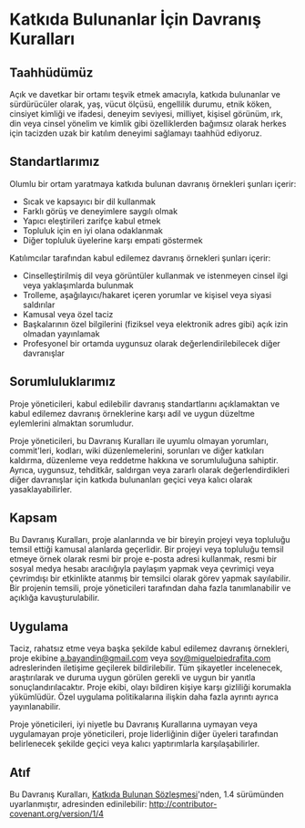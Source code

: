 # Katkıda Bulunanlar İçin Davranış Kuralları

## Taahhüdümüz

Açık ve davetkar bir ortamı teşvik etmek amacıyla, katkıda bulunanlar ve sürdürücüler olarak, yaş, vücut ölçüsü, engellilik durumu, etnik köken, cinsiyet kimliği ve ifadesi, deneyim seviyesi, milliyet, kişisel görünüm, ırk, din veya cinsel yönelim ve kimlik gibi özelliklerden bağımsız olarak herkes için tacizden uzak bir katılım deneyimi sağlamayı taahhüd ediyoruz.

## Standartlarımız

Olumlu bir ortam yaratmaya katkıda bulunan davranış örnekleri şunları içerir:

* Sıcak ve kapsayıcı bir dil kullanmak
* Farklı görüş ve deneyimlere saygılı olmak
* Yapıcı eleştirileri zarifçe kabul etmek
* Topluluk için en iyi olana odaklanmak
* Diğer topluluk üyelerine karşı empati göstermek

Katılımcılar tarafından kabul edilemez davranış örnekleri şunları içerir:

* Cinselleştirilmiş dil veya görüntüler kullanmak ve istenmeyen cinsel ilgi veya yaklaşımlarda bulunmak
* Trolleme, aşağılayıcı/hakaret içeren yorumlar ve kişisel veya siyasi saldırılar
* Kamusal veya özel taciz
* Başkalarının özel bilgilerini (fiziksel veya elektronik adres gibi) açık izin olmadan yayınlamak
* Profesyonel bir ortamda uygunsuz olarak değerlendirilebilecek diğer davranışlar

## Sorumluluklarımız

Proje yöneticileri, kabul edilebilir davranış standartlarını açıklamaktan ve kabul edilemez davranış örneklerine karşı adil ve uygun düzeltme eylemlerini almaktan sorumludur.

Proje yöneticileri, bu Davranış Kuralları ile uyumlu olmayan yorumları, commit'leri, kodları, wiki düzenlemelerini, sorunları ve diğer katkıları kaldırma, düzenleme veya reddetme hakkına ve sorumluluğuna sahiptir. Ayrıca, uygunsuz, tehditkâr, saldırgan veya zararlı olarak değerlendirdikleri diğer davranışlar için katkıda bulunanları geçici veya kalıcı olarak yasaklayabilirler.

## Kapsam

Bu Davranış Kuralları, proje alanlarında ve bir bireyin projeyi veya topluluğu temsil ettiği kamusal alanlarda geçerlidir. Bir projeyi veya topluluğu temsil etmeye örnek olarak resmi bir proje e-posta adresi kullanmak,
resmi bir sosyal medya hesabı aracılığıyla paylaşım yapmak veya çevrimiçi veya çevrimdışı bir etkinlikte atanmış bir temsilci olarak görev yapmak sayılabilir. Bir projenin temsili, proje yöneticileri tarafından daha fazla tanımlanabilir ve açıklığa kavuşturulabilir.

## Uygulama

Taciz, rahatsız etme veya başka şekilde kabul edilemez davranış örnekleri, proje ekibine a.bayandin@gmail.com veya soy@miguelpiedrafita.com adreslerinden iletişime geçilerek bildirilebilir. Tüm şikayetler incelenecek, araştırılarak ve duruma uygun görülen gerekli ve uygun bir yanıtla sonuçlandırılacaktır. Proje ekibi,
olayı bildiren kişiye karşı gizliliği korumakla yükümlüdür. Özel uygulama politikalarına ilişkin daha fazla ayrıntı ayrıca yayınlanabilir.

Proje yöneticileri, iyi niyetle bu Davranış Kurallarına uymayan veya uygulamayan proje yöneticileri, proje liderliğinin diğer üyeleri tarafından belirlenecek şekilde geçici veya kalıcı yaptırımlarla karşılaşabilirler.

## Atıf

Bu Davranış Kuralları, [Katkıda Bulunan Sözleşmesi][homepage]'nden, 1.4 sürümünden uyarlanmıştır,
adresinden edinilebilir: http://contributor-covenant.org/version/1/4

[homepage]: http://contributor-covenant.org
[version]: http://contributor-covenant.org/version/1/4/
